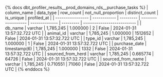 {% docs dbt_profiler_results__prod_domains_rds__purchase_tasks  %}
| column_name       | data_type    | row_count | not_null_proportion | distinct_count | is_unique | profiled_at                 |
| ----------------- | ------------ | --------- | ------------------- | -------------- | --------- | --------------------------- |
| db_name           | varchar      | 1,785,245 |            1.000000 |              2 |     False | 2024-01-31 13:57:32.722 UTC |
| animal_id         | varchar      | 1,785,245 |            1.000000 |        1512652 |     False | 2024-01-31 13:57:32.722 UTC |
| type_id           | varchar      | 1,785,245 |            1.000000 |              1 |     False | 2024-01-31 13:57:32.722 UTC |
| purchase_date     | timestamp(6) | 1,785,245 |            1.000000 |           1332 |     False | 2024-01-31 13:57:32.722 UTC |
| sourced_from_herd | varchar      | 1,785,245 |            0.665774 |          64726 |     False | 2024-01-31 13:57:32.722 UTC |
| sourced_from_name | varchar      | 1,785,245 |            0.710551 |          71060 |     False | 2024-01-31 13:57:32.722 UTC |
{% enddocs %}

